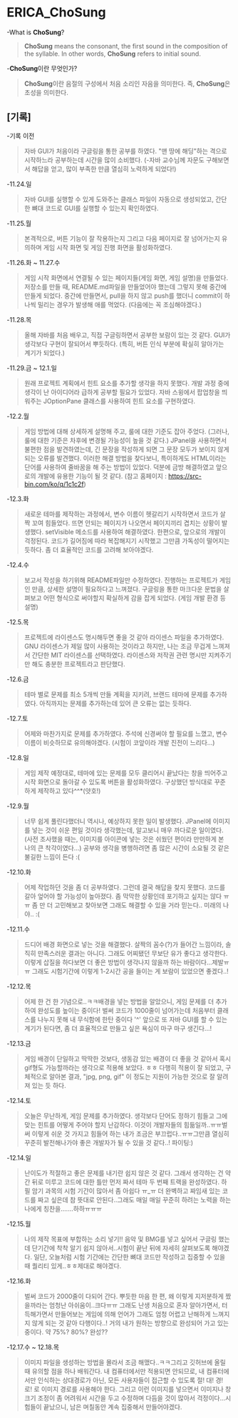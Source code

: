 # ERICA_ChoSung
-What is **ChoSung**?
>**ChoSung** means the consonant, the first sound in the composition of the syllable.
>In other words, **ChoSung** refers to initial sound.

-**ChoSung**이란 무엇인가?
>**ChoSung**이란 음절의 구성에서 처음 소리인 자음을 의미한다.
>즉, **ChoSung**은 초성을 의미한다.

## [기록]

-기록 이전
>자바 GUI가 처음이라 구글링을 통한 공부를 하였다. "맨 땅에 해딩"하는 격으로 시작하느라 공부하는데 시간을 많이 소비했다. (-자바 교수님께 자문도 구해보면서 해답을 얻고, 많이 부족한 만큼 열심히 노력하게 되었다!)

-11.24.일
>자바 GUI를 실행할 수 있게 도와주는 클래스 파일이 자동으로 생성되었고, 간단한 뼈대 코드로 GUI를 실행할 수 있는지 확인하였다.

-11.25.월
>본격적으로, 버튼 기능이 잘 작용하는지 그리고 다음 페이지로 잘 넘어가는지 유의하며 게임 시작 화면 및 게임 진행 화면을 활성화하였다. 

-11.26.화 ~ 11.27.수
>게임 시작 화면에서 연결될 수 있는 페이지들(게임 화면, 게임 설명)을 만들었다. 저장소를 만들 때, README.md파일을 만들었어야 했는데 그렇지 못해 중간에 만들게 되었다. 중간에 만들면서, pull을 하지 않고 push를 했더니 commit이 하나씩 밀리는 경우가 발생해 애를 먹었다. (다음에는 꼭 조심해야겠다.)

-11.28.목
>올해 자바를 처음 배우고, 직접 구글링하면서 공부한 보람이 있는 것 같다. GUI가 생각보다 구현이 잘되어서 뿌듯하다. (특히, 버튼 인식 부분에 확실히 알아가는 계기가 되었다.)

-11.29.금 ~ 12.1.일
>원래 프로젝트 계획에서 힌트 요소를 추가할 생각을 하지 못했다. 개발 과정 중에 생각이 난 아이디어라 급하게 공부할 필요가 있었다. 자바 스윙에서 팝업창을 띄워주는 JOptionPane 클래스를 사용하여 힌트 요소를 구현하였다.

-12.2.월
>게임 방법에 대해 상세하게 설명해 주고, 룰에 대한 기준도 잡아 주었다. (그러나, 룰에 대한 기준은 차후에 변경될 가능성이 높을 것 같다.) JPanel을 사용하면서 불편한 점을 발견하였는데, 긴 문장을 작성하게 되면 그 문장 모두가 보이지 않게 되는 오류를 발견했다. 이러한 해결 방법을 찾다보니, 특이하게도 HTML이라는 단어를 사용하여 줄바꿈을 해 주는 방법이 있었다. 덕분에 금방 해결하였고 앞으로의 개발에 유용한 기능이 될 것 같다. (참고 홈페이지 : <https://src-bin.com/ko/q/1c1c2f>)

-12.3.화
>새로운 테마를 제작하는 과정에서, 변수 이름이 헷갈리기 시작하면서 코드가 살짝 꼬여 힘들었다. 뜨면 안되는 페이지가 나오면서 페이지끼리 겹치는 상황이 발생했다. setVisible 메소드를 사용하여 해결하였다. 한편으로, 앞으로의 개발이 걱정된다. 코드가 길어짐에 따라 복잡해지기 시작했고 그만큼 가독성이 떨어지는 듯하다. 좀 더 효율적인 코드를 고려해 보아야겠다.

-12.4.수
>보고서 작성을 하기위해 README파일만 수정하였다. 진행하는 프로젝트가 게임인 만큼, 상세한 설명이 필요하다고 느껴졌다. 구글링을 통한 마크다운 문법을 살펴보고 어떤 형식으로 써야할지 확실하게 감을 잡게 되었다.
(게임 개발 환경 등 설명)

-12.5.목
>프로젝트에 라이센스도 명시해두면 좋을 것 같아 라이센스 파일을 추가하였다. GNU 라이센스가 제일 많이 사용하는 것이라고 하지만, 나는 조금 무겁게 느껴져서 간단한 MIT 라이센스를 선택하였다. 라이센스와 저작권 관련 명시만 지켜주기만 해도 충분한 프로젝트라고 판단했다.

-12.6.금
>테마 별로 문제를 최소 5개씩 만들 계획을 지키려, 브랜드 테마에 문제를 추가하였다. 아직까지는 문제를 추가하는데 있어 큰 오류는 없는 듯하다.

-12.7.토
>어제와 마찬가지로 문제를 추가하였다. 주석에 신경써야 할 필요를 느꼈고, 변수 이름이 비슷하므로 유의해야겠다. (시험이 코앞이라 개발 진전이 느리다...)

-12.8.일
>게임 제작 예정대로, 테마에 있는 문제를 모두 클리어시 끝났다는 창을 띄어주고 시작 화면으로 돌아갈 수 있도록 버튼을 활성화하였다. 구상했던 방식대로 꾸준하게 제작하고 있다^^*(얏호!)

-12.9.월
>너무 쉽게 풀린다했더니 역시나, 예상하지 못한 일이 발생했다. JPanel에 이미지를 넣는 것이 쉬운 편일 것이라 생각했는데, 알고보니 매우 까다로운 일이였다. (사전 조사했을 때는, 이미지를 아이콘에 넣는 것은 쉬웠던 편이라 만만하게 본 나의 큰 착각이였다...) 공부와 생각을 병행하려면 좀 많은 시간이 소요될 것 같은 불길한 느낌이 든다 :(

-12.10.화
>어제 작업하던 것을 좀 더 공부하였다. 그런데 결국 해답을 찾지 못했다. 코드를 갈아 엎어야 할 가능성이 높아졌다. 좀 막막한 상황인데 포기하고 싶지는 않다 ㅠㅠ 좀 만 더 고민해보고 찾아보면 그래도 해결할 수 있을 거라 믿는다.. 미래의 나야.. :(

 -12.11.수
>드디어 배경 화면으로 넣는 것을 해결했다. 살짝의 꼼수(?)가 들어간 느낌이라, 솔직히 만족스러운 결과는 아니다. 그래도 어찌됐던 무보단 유가 좋다고 생각한다. 이렇게 삽질을 하다보면 더 좋은 방법이 생각나지 않을까 하는 바람이다...제발ㅠㅠ 그래도 시험기간에 이렇게 1-2시간 공을 들이는 게 보람이 있었으면 좋겠다..!

-12.12.목
>어제 한 건 한 기념으로..ㅋㅋ배경을 넣는 방법을 알았으니, 게임 문제를 더 추가하여 완성도를 높이는 중이다! 벌써 코드가 1000줄이 넘어가는데 처음부터 클래스를 나누지 못해 내 무식함에 한탄 중이다 '^' 앞으로 또 자바 GUI를 할 수 있는 계기가 된다면, 좀 더 효율적으로 만들고 싶은 욕심이 마구 마구 생긴다...!

-12.13.금
>게임 배경이 단일하고 딱딱한 것보다, 생동감 있는 배경이 더 좋을 것 같아서 혹시 gif형도 가능할까라는 생각으로 적용해 보았다. ㅎㅎ 다행히 적용이 잘 되었고, 구체적으로 알아본 결과, "jpg, png, gif" 이 정도는 지원이 가능한 것으로 잘 알려져 있는 듯 하다.

-12.14.토
>오늘은 무난하게, 게임 문제를 추가하였다. 생각보다 단어도 정하기 힘들고 그에 맞는 힌트를 어떻게 주어야 할지 난감하다. 이것이 개발자들의 힘듦일까..ㅠㅠ벌써 이렇게 쉬운 것 가지고 힘들어 하는 내가 조금은 부끄럽다..ㅠㅠ그만큼 열심히 꾸준히 발전해나가야 좋은 개발자가 될 수 있을 것 같다..! 파이팅:)

-12.14.일
>난이도가 적절하고 좋은 문제를 내기란 쉽지 않은 것 같다. 그래서 생각하는 건 약간 뒤로 미루고 코드에 대한 틀만 먼저 짜서 테마 두 번째 트랙을 완성하였다. 하필 암기 과목의 시험 기간이 많아서 좀 아쉽다 ㅠ_ㅠ 더 완벽하고 짜임새 있는 코드를 짜고 싶은데 참 뜻대로 안된다..그래도 매일 매일 꾸준히 하려는 노력을 하는 나에게 칭찬을.......하하ㅠㅠㅠ

-12.15.월
>나의 제작 목표에 부합하는 소리 넣기!! 음악 및 BMG를 넣고 싶어서 구글링 했는데 단기간에 착착 알기 쉽지 않아서..시험이 끝난 뒤에 자세히 살펴보도록 해야겠다. 일단, 오늘처럼 시험 기간에는 간단한 뼈대 코드만 작성하고 집중할 수 있을 때 퀄리티 있게..ㅎㅎ제대로 해야겠다.

-12.16.화
>벌써 코드가 2000줄이 다되어 간다. 뿌듯한 마음 한 편, 왜 이렇게 지저분하게 짰을까라는 엄청난 아쉬움이..크다ㅠㅠ 그래도 난생 처음으로 혼자 알아가면서, 터득해가면서 만들어보는 게임에 의해 언어가 그래도 엄청 어렵고 난해하게 느껴지지 않게 되는 것 같아 다행이다..! 거의 내가 원하는 방향으로 완성되어 가고 있는 중이다. 약 75%? 80%? 완성??

-12.17.수 ~ 12.18.목
>이미지 파일을 생성하는 방법을 몰라서 조금 해맸다..ㅋㅋ그리고 깃허브에 올릴 때 유의할 점을 하나 배워간다. 내 컴퓨터에서만 적용되면 안되므로, 내 컴퓨터에서만 인식하는 상대경로가 아닌, 모든 사용자들이 접근할 수 있도록 절! 대! 경! 로! 로 이미지 경로를 사용해야 한다. 그리고 이런 이미지를 넣으면서 이미지나 창 크기 조정이 좀 어려워서 시간을 두고 수정하며 다듬을 것이 많아서 걱정이다...시험들이 끝났으니, 남은 며칠동안 계속 집중해서 만들어야겠다.